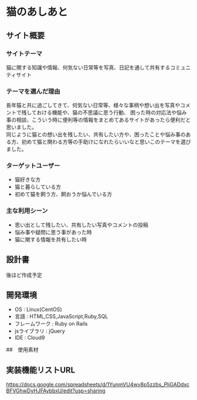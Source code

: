 # 猫のあしあと

## サイト概要
### サイトテーマ
猫に関する知識や情報、何気ない日常等を写真、日記を通して共有するコミュニティサイト

### テーマを選んだ理由
長年猫と共に過ごしてきて、何気ない日常等、様々な事柄や想い出を写真やコメントで残しておける機能や、猫の不思議に思う行動、
困った時の対応法や悩み事の相談、こういう時に便利等の情報をまとめてあるサイトがあったら便利だと思いました。<br>
同じように猫との想い出を残したい、共有したい方や、困ったことや悩み事のある方、初めて猫と関わる方等の手助けになれたらいいなと思いこのテーマを選びました。

### ターゲットユーザー
* 猫好きな方
* 猫と暮らしている方
* 初めて猫を飼う方、飼おうか悩んでいる方

### 主な利用シーン
* 思い出として残したい、共有したい写真やコメントの投稿
* 悩み事や疑問に思う事があった時
* 猫に関する情報を共有したい時

## 設計書
後ほど作成予定

## 開発環境
* OS : Linux(CentOS)
* 言語 : HTML,CSS,JavaScript,Ruby,SQL
* フレームワーク : Ruby on Rails
* jsライブラリ : jQuery
* IDE : Cloud9


##　使用素材

## 実装機能リストURL
https://docs.google.com/spreadsheets/d/1YunmVU4wv8p5zzbs_PliGADdxcBFVGhwDyHJFAybbxU/edit?usp=sharing